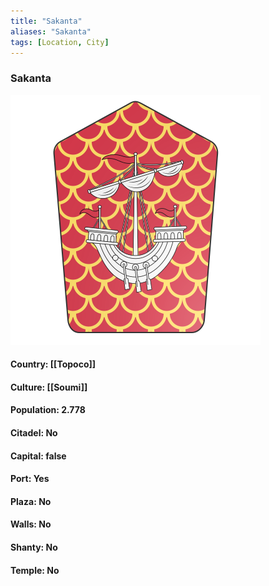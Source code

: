 ```yaml
---
title: "Sakanta"
aliases: "Sakanta"
tags: [Location, City]
---
```

### Sakanta
![](attachment/b64408e2f4baa8a17efe699b72ef87b0.svg)

#### Country: [[Topoco]]

#### Culture: [[Soumi]]

#### Population: 2.778

#### Citadel: No

#### Capital: false

#### Port: Yes

#### Plaza: No

#### Walls: No

#### Shanty: No

#### Temple: No

